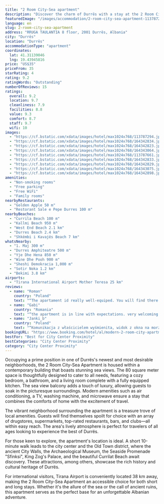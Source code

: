```yaml
---
title: "2 Room City-Sea apartment"
description: "Discover the charm of Durrës with a stay at the 2 Room City-Sea Apartment, a modern accommodation choice that promises comfort and convenience."
featuredImage: "/images/accommodation/2-room-city-sea-apartment-113787294.jpg"
language: en
slug: 2-room-city-sea-apartment
address: "RRUGA TAULANTIA 8 floor, 2001 Durrës, Albania"
city: "Durrës"
location: "Durrës"
accommodationType: "apartment"
coordinates:
  lat: 41.31139046
  lng: 19.43945816
price: "US$35"
priceFrom: 35
starRating: 4
rating: 9.2
ratingWords: "Outstanding"
numberOfReviews: 15
ratings:
  overall: 9.2
  location: 9.7
  cleanliness: 7.9
  facilities: 8.8
  value: 9.3
  comfort: 8.7
  staff: 9.7
  wifi: 10
images:
  - "https://cf.bstatic.com/xdata/images/hotel/max1024x768/113787294.jpg?k=40aca234189af78a0bca0d4eef6286597c6c63fcdd094bdd0fcfc4be19b465b0&o=&hp=1"
  - "https://cf.bstatic.com/xdata/images/hotel/max1024x768/164342834.jpg?k=5f9042d2f8f097a5a94e9a944dead0dd5d7eae12a23a502bd2601e15c1e26deb&o=&hp=1"
  - "https://cf.bstatic.com/xdata/images/hotel/max1024x768/164342823.jpg?k=d7c74cc2bc9d75de20c6450b6b916a5906fc16a5906847b110d2ac58ad6a3aa8&o=&hp=1"
  - "https://cf.bstatic.com/xdata/images/hotel/max1024x768/164343064.jpg?k=b4f7a16c2dd6e3ee5bafe91fe12f6cc7fccacde91ccd5121af239f54f0821915&o=&hp=1"
  - "https://cf.bstatic.com/xdata/images/hotel/max1024x768/113787661.jpg?k=bbce3f5e6e4ef52d4b0149fa70e5cf6a02876c04336c500bf6c00dd9d7a4962f&o=&hp=1"
  - "https://cf.bstatic.com/xdata/images/hotel/max1024x768/164342833.jpg?k=4ea00f6bc249f0c180161d291d943ab73a4b478d9fe9c3f030d1c423db46093b&o=&hp=1"
  - "https://cf.bstatic.com/xdata/images/hotel/max1024x768/164342829.jpg?k=2d1eac865d0e0c7cad06d601e4eb00d63b57330a313fc8906f9edab7a2f4d53b&o=&hp=1"
  - "https://cf.bstatic.com/xdata/images/hotel/max1024x768/164343075.jpg?k=b91122ed1dcc2e140be85c3f6e721b2eb0f70f5954d00af25d116a5e1eb9233b&o=&hp=1"
  - "https://cf.bstatic.com/xdata/images/hotel/max1024x768/164342898.jpg?k=d1271fff183793152131ba3a519af82b50178597f59391cc6c60d41d9720d922&o=&hp=1"
amenities:
  - "Non-smoking rooms"
  - "Free parking"
  - "Free WiFi"
  - "Family rooms"
nearbyRestaurants:
  - "Golden Apple 50 m"
  - "Restorant Sale e Pepe Durres 100 m"
nearbyBeaches:
  - "Currila Beach 100 m"
  - "Kallmi Beach 950 m"
  - "West End Beach 2.1 km"
  - "Durres Beach 2.4 km"
  - "Shkëmbi i Kavajës Beach 7 km"
whatsNearby:
  - "1. Maj 300 m"
  - "Durres Amphiteatre 500 m"
  - "Yje Dhe Hena 850 m"
  - "Wine Dhe Pooh 900 m"
  - "Sheshi Demokracia 1,000 m"
  - "Sotir Noka 1.2 km"
  - "Bekimi 3.8 km"
airports:
  - "Tirana International Airport Mother Teresa 25 km"
reviews:
  - name: "Roman"
    country: "Poland"
    text: "“The apartament id really well-equiped. You will find there everything you need for one or two week stay. The host is extra helpful. I’ve asked him for a several issue, and he always was well-informed.”"
  - name: "Gabi"
    country: "Romania"
    text: "“the apartment is in line with expectations. very welcoming and kind host”"
  - name: "Janki_b"
    country: "Poland"
    text: "“Komunikacja z właścicielem wyśmienita, widok z okna na morze (między blokami ;) ). Sklepy, piekarnia i kantor praktycznie na miejscu po zjechaniu windą :)”"
bookingURL: "https://www.booking.com/hotel/al/modern-2-room-city-apartment.en-gb.html?aid=8035640"
bestFor: "Best for City Center Proximity"
bestCategories: "City Center Proximity"
category: "City Center Proximity"
---
```


Occupying a prime position in one of Durrës's newest and most desirable neighborhoods, the 2 Room City-Sea Apartment is housed within a contemporary building that boasts stunning sea views. The 80 square meter space is thoughtfully designed to cater to all needs, featuring a cozy bedroom, a bathroom, and a living room complete with a fully equipped kitchen. The sea view balcony adds a touch of luxury, allowing guests to soak in the picturesque surroundings. Modern amenities such as air conditioning, a TV, washing machine, and microwave ensure a stay that combines the comforts of home with the excitement of travel.

The vibrant neighborhood surrounding the apartment is a treasure trove of local amenities. Guests will find themselves spoilt for choice with an array of drugstores, supermarkets, top-rated restaurants, bars, and clubs—all within easy reach. The area's lively atmosphere is perfect for travelers of all ages looking to experience the best of Durrës.

For those keen to explore, the apartment's location is ideal. A short 10-minute walk leads to the city center and the Old Town district, where the ancient City Walls, the Archaeological Museum, the Seaside Promenade "Sfinksi", King Zog's Palace, and the beautiful Currilat Beach await discovery. These attractions, among others, showcase the rich history and cultural heritage of Durrës.

For international visitors, Tirana Airport is conveniently located 38 km away, making the 2 Room City-Sea Apartment an accessible choice for both short and long stays. Whether it's the allure of the sea or the call of ancient ruins, this apartment serves as the perfect base for an unforgettable Albanian adventure.